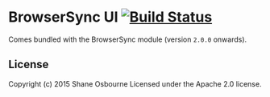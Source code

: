 # BrowserSync UI [![Build Status](https://travis-ci.org/BrowserSync/UI.svg?branch=master)](https://travis-ci.org/BrowserSync/UI)

Comes bundled with the BrowserSync module (version `2.0.0` onwards). 

## License
Copyright (c) 2015 Shane Osbourne
Licensed under the Apache 2.0 license.
